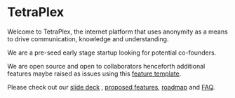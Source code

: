 # TetraPlex

Welcome to TetraPlex, the internet platform that uses anonymity as a means to drive communication, knowledge and understanding.

We are a pre-seed early stage startup looking for potential co-founders.

We are open source and open to collaborators henceforth additional features maybe raised as issues using this [feature template](.github/ISSUE_TEMPLATE/feature_request.md).

Please check out our [slide deck](/Documentation/TetraPlex%20deck%200.54%20-%20dark%20mode.pptx) , [proposed features](/Documentation/Features.md), [roadmap](/Documentation/roadmap.md) and [FAQ](/Documentation/FAQ.md).
